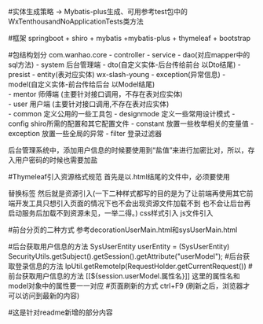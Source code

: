 #实体生成策略  -> Mybatis-plus生成、可用参考test包中的WxTenthousandNoApplicationTests类方法

#框架  springboot + shiro + mybatis +mybatis-plus + thymeleaf + bootstrap

#包结构划分
com.wanhao.core
                                         - controller
                                         - service 
                                                     - dao(对应mapper中的sql方法)
                 - system 后台管理端                 -  dto(自定义实体-后台传给前台 以Dto结尾)
                                         - presist   - entity(表对应实体)
wx-slash-young                                       - exception(异常信息)
                                                     - model(自定义实体-前台传给后台 以Model结尾)              
                 - mentor     师傅端 (主要针对接口调用，不存在表对应实体)    
                 - user       用户端 (主要针对接口调用,不存在表对应实体)    
                 - common 定义公用的一些工具包
                 - designmode 定义一些常用设计模式
                 - config shiro所需的配置和其它配置文件
                 - constant 放置一些枚举相关的变量值
                 - exception 放置一些全局的异常
                 - filter 登录过滤器

后台管理系统中，添加用户信息的时候要使用到“盐值”来进行加密比对，所以，存入用户密码的时候也需要加盐

#Thymeleaf引入资源格式规范
首先是以.html结尾的文件中，必须要使用
  <html lang="en"  xmlns:th="http://www.thymeleaf.org">替换<html>标签
然后就是资源引入(一下二种样式都写的目的是为了让前端再使用其它前端开发工具只想引入页面的情况下也不会出现资源文件加载不到
也不会让后台再启动服务后加载不到资源未见，一举二得。)
 css样式引入
  <link href="/bootstrap3.3.5/css/bootstrap.min.css" th:href="@{/bootstrap3.3.5/css/bootstrap.min.css}" rel="stylesheet">
 js文件引入
  <script src="/js/ie8-responsive-file-warning.js" th:src="@{/js/ie8-responsive-file-warning.js}"></script>


#前台分页的二种方式
参考decorationUserMain.html和sysUserMain.html



#后台获取用户信息的方法
SysUserEntity userEntity = (SysUserEntity) SecurityUtils.getSubject().getSession().getAttribute("userModel");
#后台获取登录信息的方法
IpUtil.getRemoteIp(RequestHolder.getCurrentRequest())
#前台获取用户信息的方法
[[${session.userModel.属性名}]]   这里的属性名和model对象中的属性要一一对应
#页面刷新的方式
ctrl+F9 (刷新之后，浏览器才可以访问到最新的内容)

#这是针对readme新增的部分内容


                 
                 
                  